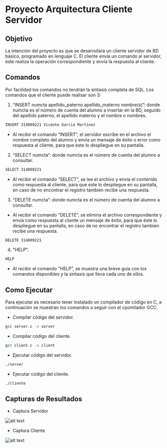 # Proyecto Arquitectura Cliente Servidor

## Objetivo

La intención del proyecto es que se desarrollará un cliente servidor de BD básico, programado en lenguaje C. 
El cliente envía un comando al servidor, éste realiza la operación correspondiente y envía la respuesta al cliente.



## Comandos

Por facilidad los comandos no tendrán la sintaxis completa de SQL. Los comandos que el cliente puede realisar son 3:

1. “INSERT numcta apellido_paterno apellido_materno nombre(s)”: donde numcta es el número de cuenta del alumno a insertar en la BD, seguido del apellido paterno, el apellido materno y el nombre o nombres.

```sh
INSERT 314009221 Vicente Garcia Martinez
```

- Al recibir el comando “INSERT”, el servidor escribe en el archivo el nombre completo del alumno y envia un mensaje de éxito o error como respuesta al cliente, para que éste lo despliegue en su pantalla.

2. “SELECT numcta”: donde numcta es el número de cuenta del alumno a consultar. 

```sh
SELECT 314009221
```

- Al recibir el comando “SELECT”, se lee el archivo y envia el contenido como respuesta al cliente, para que éste lo despliegue en su pantalla, en caso de no encontrar el registro tambien recibe una respuesta.

3. “DELETE numcta”: donde numcta es el número de cuenta del alumno a consultar. 

- Al recibir el comando "DELETE”, se elimina el archivo correspondiente y envia como respuesta al cliente un mensaje de éxito, para que éste lo despliegue en su pantalla, en caso de no encontrar el registro tambien recibe una respuesta.

```sh
DELETE 314009221
```

4. “HELP”. 

```sh
HELP
```

- Al recibir el comando "HELP”, se muestra una breve guía con los comandos disponibles y la sintaxis que lleva cada uno de ellos.




## Como Ejecutar

Para ejecutar es necesario tener instalado un compilador de código en C, a continuación se muestran los comandos a seguir con el cpomilador GCC.


- Compilar código del servidor.

```sh
gcc server.c -o server
```

- Compilar código del cliente.

```sh
gcc client.c -o client
```

- Ejecutar código del servidor.

```sh
./server
```

- Ejecutar código del cliente.
```sh
./cliente
```

## Capturas de Resultados

- Captura Servidor

![alt text](https://cdn.discordapp.com/attachments/823392223432802344/874138464709402665/unknown.png)

- Captura Cliente

![alt text](https://cdn.discordapp.com/attachments/823392223432802344/874138370123632660/unknown.png)
